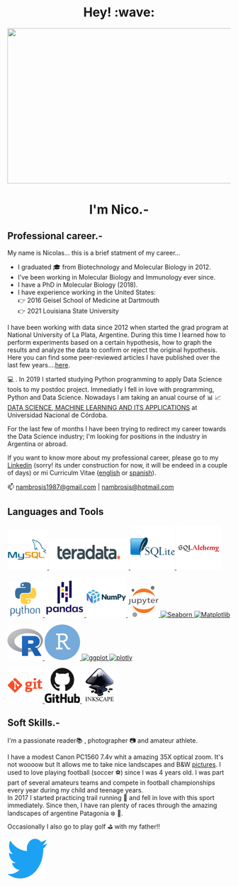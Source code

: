 <h1 align='center'> Hey! :wave:</h1>

<p align="center">
  <img src="https://user-images.githubusercontent.com/57463307/162272276-b20dcd2f-78f4-47c5-a3e3-b55628efe41c.JPG"
       width="790" 
     height="350"/>
</p>

<h1 align='center'>
I'm Nico.-  
</h1>


Professional career.- 
---
My name is Nicolas... this is a brief statment of my career...

* I graduated :mortar_board: from Biotechnology and Molecular Biology in 2012.
* I've been working in Molecular Biology and Immunology ever since.
* I have a PhD in Molecular Biology (2018).
* I have experience working in the United States:\
     :point_right: 2016 Geisel School of Medicine at Dartmouth\
     :point_right: 2021 Louisiana State University
     
I have been working with data since 2012 when started the grad program at National University of La Plata, Argentine. During this time I learned how to perform experiments based on a certain hypothesis, how to graph the results and analyze the data to confirm or reject the original hypothesis. Here you can find some peer-reviewed articles I have published over the last few years....[here](https://github.com/nicoambrosis/Peer-review-publications).          


:computer: . In 2019 I started studying Python programming to apply Data Science tools to my postdoc project. Immediatly I fell in love with programming, Python and Data Science. Nowadays I am taking an anual course of :bar_chart: :chart_with_upwards_trend: [DATA SCIENCE, MACHINE LEARNING AND ITS APPLICATIONS](https://diplodatos.famaf.unc.edu.ar/) at Universidad Nacional de Córdoba.

For the last few of months I have been trying to redirect my career towards the Data Science industry; I'm looking for positions in the industry in Argentina or abroad.

If you want to know more about my professional career, please go to my [Linkedin](www.linkedin.com/in/nicolas-ambrosis) (sorry! its under construction for now, it will be endeed in a couple of days) or mi Curriculm Vitae ([english](https://drive.google.com/file/d/16Ge_n_iTVZJ6khd8akT_hYQs67biIWv2/view?usp=sharing) or [spanish](https://drive.google.com/file/d/16Ge_n_iTVZJ6khd8akT_hYQs67biIWv2/view?usp=sharing)).

:mailbox: nambrosis1987@gmail.com | nambrosis@hotmail.com 

## Languages and Tools
<p align="left"> 
  <a href="https://www.mysql.com/" target="_blank" rel="noreferrer"> <img src="https://raw.githubusercontent.com/devicons/devicon/master/icons/mysql/mysql-original-wordmark.svg" alt="mysql" width="90" height="90"/> </a>
  <a href="https://www.teradata.com/" target="_blank" rel="noreferrer"> <img src="https://github.com/nicoambrosis/Managing-Big-Data-with-SQL/blob/main/Teradata/Teradata_logo_2018.png" alt="teradata" width="180" height="70"/> </a>
  <a href="https://www.sqlite.org/index.html" target="_blank" rel="noreferrer"> <img src="https://github.com/devicons/devicon/blob/master/icons/sqlite/sqlite-original-wordmark.svg" alt="sqllite" width="100" height="100"/> </a>
  <a href="https://www.sqlalchemy.org/" target="_blank" rel="noreferrer"> <img src="https://github.com/devicons/devicon/blob/master/icons/sqlalchemy/sqlalchemy-original-wordmark.svg" alt="sqllite" width="100" height="100"/> </a>
  
  
  <a href="https://www.python.org/" target="_blank" rel="noreferrer"> <img src="https://github.com/devicons/devicon/blob/master/icons/python/python-original-wordmark.svg" alt="python" width="80" height="80"/> </a>
  <a href="https://pandas.pydata.org/pandas-docs/stable/" target="_blank" rel="noreferrer"> <img src="https://github.com/devicons/devicon/blob/master/icons/pandas/pandas-original-wordmark.svg" alt="pandas" width="90" height="90"/> </a>
  <a href="https://numpy.org/" target="_blank" rel="noreferrer"> <img src="https://github.com/devicons/devicon/blob/master/icons/numpy/numpy-original-wordmark.svg" alt="numpy" width="90" height="90"/> </a>
  <a href="https://jupyter.org/" target="_blank" rel="noreferrer"> <img src="https://raw.githubusercontent.com/devicons/devicon/master/icons/jupyter/jupyter-original-wordmark.svg" alt="jupyter" width="70" height="70"/> </a>
  <a href="https://seaborn.pydata.org/#" target="_blank" rel="noreferrer"> <img src="https://seaborn.pydata.org/_static/logo-wide-lightbg.svg" alt="Seaborn" width="150" height="50"/> </a>
  <a href="https://matplotlib.org/" target="_blank" rel="noreferrer"> <img src="https://matplotlib.org/_static/images/logo2.svg" alt="Matplotlib" width="150" height="50"/> </a>
  
  
  
  
  

  
  
  
  <a href="https://www.r-project.org/" target="_blank" rel="noreferrer"> <img src="https://github.com/devicons/devicon/blob/master/icons/r/r-original.svg" alt="R" width="80" height="80"/> </a>
  <a href="https://www.rstudio.com/" target="_blank" rel="noreferrer"> <img src="https://github.com/devicons/devicon/blob/master/icons/rstudio/rstudio-original.svg" alt="Rstudio" width="80" height="80"/> </a>
  <a href="https://ggplot2.tidyverse.org/" target="_blank" rel="noreferrer"> <img src="https://ggplot2.tidyverse.org/logo.png" alt="ggplot" width="80" height="80"/> </a>
  <a href="https://plotly.com/ggplot2/" target="_blank" rel="noreferrer"> <img src="https://github.com/plotly/plotly.R/blob/master/man/figures/plotly.png" alt="plotly" width="210" height="90"/> </a>
  

  <a href="https://git-scm.com/" target="_blank" rel="noreferrer"> <img src="https://github.com/devicons/devicon/blob/master/icons/git/git-plain-wordmark.svg" alt="git" width="80" height="80"/> </a>
  <a href="https://pages.github.com/" target="_blank" rel="noreferrer"> <img src="https://github.com/devicons/devicon/blob/master/icons/github/github-original-wordmark.svg" alt="git-hub" width="80" height="80"/> </a>
  <a href="https://inkscape.org/es/" target="_blank" rel="noreferrer"> <img src="https://github.com/devicons/devicon/blob/master/icons/inkscape/inkscape-original-wordmark.svg" alt="inkscape" width="80" height="80"/> </a>

  
  </p>

Soft Skills.-
---
I'm a passionate reader:books: , photographer :camera: and amateur athlete.

I have a modest Canon PC1560 7.4v whit a amazing 35X optical zoom. It's not woooow but It allows me to take nice landscapes and B&W [pictures](https://www.instagram.com/nico.ambrosis/). 
I used to love playing football (soccer :soccer:) since I was 4 years old. I was part part of several amateurs teams and compete in football championships every year during my child and teenage years.\
In 2017 I started practicing trail running :running: and fell in love with this sport immediately. Since then, I have ran plenty of races through the amazing landscapes of argentine Patagonia :snowflake: :deciduous_tree:.  
Occasionally I also go to play golf :golf: with my father!!




<p align="left"> 
  <a href="https://twitter.com/home?lang=es" target="_blank" rel="noreferrer"> <img src="https://github.com/devicons/devicon/blob/master/icons/twitter/twitter-original.svg" alt="twitter_nambrosis" width="90" height="90"/> </a>








